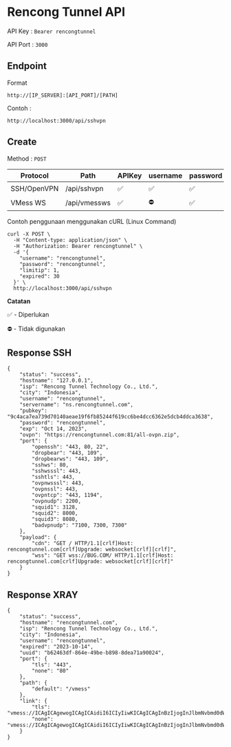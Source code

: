 
# Rencong Tunnel API

API Key : `Bearer rencongtunnel`

API Port : `3000`

## Endpoint

Format

    http://[IP_SERVER]:[API_PORT]/[PATH]

Contoh :

    http://localhost:3000/api/sshvpn

## Create

Method : `POST`

|Protocol|Path|APIKey|username|password|limitip|bug|quota|expired|
|--|--|--|--|--|--|--|--|--|
|SSH/OpenVPN|/api/sshvpn|✅|✅|✅|✅|⛔️|⛔️|✅|
|VMess WS|/api/vmessws|✅|⛔️|✅|✅|⛔️|⛔️|✅|

Contoh penggunaan menggunakan cURL (Linux Command)
```
curl -X POST \
  -H "Content-type: application/json" \
  -H "Authorization: Bearer rencongtunnel" \
  -d '{
    "username": "rencongtunnel",
    "password": "rencongtunnel",
    "limitip": 1,
    "expired": 30
  }' \
  http://localhost:3000/api/sshvpn
```

**Catatan**

✅ - Diperlukan

⛔️ - Tidak digunakan

## Response SSH
```
{
    "status": "success",
    "hostname": "127.0.0.1",
    "isp": "Rencong Tunnel Technology Co., Ltd.",
    "city": "Indonesia",
    "username": "rencongtunnel",
    "servername": "ns.rencongtunnel.com",
    "pubkey": "9c4aca7ea739d70140aeae19f6fb85244f619cc6be4dcc6362e5dcb4ddca3638",
    "password": "rencongtunnel",
    "exp": "Oct 14, 2023",
    "ovpn": "https://rencongtunnel.com:81/all-ovpn.zip",
    "port": {
        "openssh": "443, 80, 22",
        "dropbear": "443, 109",
        "dropbearws": "443, 109",
        "sshws": 80,
        "sshwsssl": 443,
        "sshtls": 443,
        "ovpnwsssl": 443,
        "ovpnssl": 443,
        "ovpntcp": "443, 1194",
        "ovpnudp": 2200,
        "squid1": 3128,
        "squid2": 8000,
        "squid3": 8080,
        "badvpnudp": "7100, 7300, 7300"
    },
    "payload": {
        "cdn": "GET / HTTP/1.1[crlf]Host: rencongtunnel.com[crlf]Upgrade: websocket[crlf][crlf]",
        "wss": "GET wss://BUG.COM/ HTTP/1.1[crlf]Host: rencongtunnel.com[crlf]Upgrade: websocket[crlf][crlf]"
    }
}
```

## Response XRAY
```
{
    "status": "success",
    "hostname": "rencongtunnel.com",
    "isp": "Rencong Tunnel Technology Co., Ltd.",
    "city": "Indonesia",
    "username": "rencongtunnel",
    "expired": "2023-10-14",
    "uuid": "b62463df-864e-49be-b898-8dea71a90024",
    "port": {
        "tls": "443",
        "none": "80"
    },
    "path": {
        "default": "/vmess"
    },
    "link": {
        "tls": "vmess://ICAgICAgewogICAgICAidiI6ICIyIiwKICAgICAgInBzIjogInJlbmNvbmd0dW5uZWwiLAogICAgICAiYWRkIjogInNpZ2xpcGFuZWwuY29tIiwKICAgICAgInBvcnQiOiAiIiwKICAgICAgImlkIjogImI2MjQ2M2RmLTg2NGUtNDliZS1iODk4LThkZWE3MWE5MDAyNCIsCiAgICAgICJhaWQiOiAiMCIsCiAgICAgICJuZXQiOiAid3MiLAogICAgICAicGF0aCI6ICIvdm1lc3MiLAogICAgICAidHlwZSI6ICJub25lIiwKICAgICAgImhvc3QiOiAic2lnbGlwYW5lbC5jb20iLAogICAgICAic25pIjogInJlbmNvbmd0dW5uZWwuY29tIiwKICAgICAgInRscyI6ICJ0bHMiCn0K",
        "none": "vmess://ICAgICAgewogICAgICAidiI6ICIyIiwKICAgICAgInBzIjogInJlbmNvbmd0dW5uZWwiLAogICAgICAiYWRkIjogInJlbmNvbmd0dW5uZWwuY29tIiwKICAgICAgInBvcnQiOiAiIiwKICAgICAgImlkIjogImI2MjQ2M2RmLTg2NGUtNDliZS1iODk4LThkZWE3MWE5MDAyNCIsCiAgICAgICJhaWQiOiAiMCIsCiAgICAgICJuZXQiOiAid3MiLAogICAgICAicGF0aCI6ICIvdm1lc3MiLAogICAgICAidHlwZSI6ICJub25lIiwKICAgICAgImhvc3QiOiAic2lnbGlwYW5lbC5jb20iLAogICAgICAic25pIjogInNpZ2xpcGFuZWwuY29tIiwKICAgICAgInRscyI6ICJub25lIgp9Cg=="
    }
}
```
